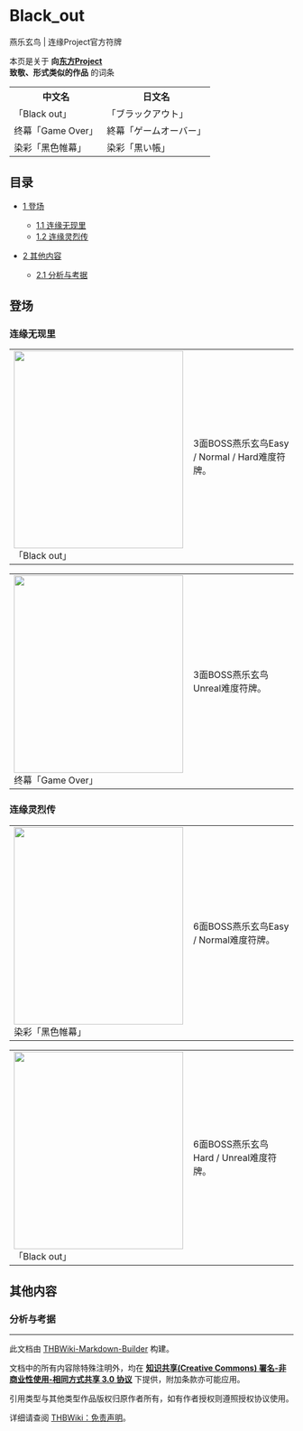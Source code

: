 # Black_out

<!-- source html: G:\repos\THBWiki-Markdown-Builder\THBWikiMarkdown\Temp\main\b\b6\ns0%3ABlack_out.html -->

燕乐玄鸟 | 连缘Project官方符牌

本页是关于 **向[东方Project](./东方Project.md)  
致敬、形式类似的作品** 的词条

<table>

<tbody><tr>
<th>中文名</th>
<th>日文名
</th></tr>
<tr>
<td>「Black out」</td>
<td>「ブラックアウト」
</td></tr>
<tr>
<td>终幕「Game Over」</td>
<td>終幕「ゲームオーバー」
</td></tr>
<tr>
<td>染彩「黑色帷幕」</td>
<td>染彩「黒い帳」
</td></tr></tbody></table>



## 目录

- [1 登场](#登场)

  - [1.1 连缘无现里](#连缘无现里)
  - [1.2 连缘灵烈传](#连缘灵烈传)



- [2 其他内容](#其他内容)

  - [2.1 分析与考据](#分析与考据)








## 登场

### 连缘无现里

<table>

<tbody><tr>
<td><div class="thumb tleft"><div class="thumbinner" style="width:302px;"><a href="./文件-「Black_out」（无现里）.jpg.md" class="image"><img alt="" src="https://upload.thwiki.cc/thumb/c/c5/%E3%80%8CBlack_out%E3%80%8D%EF%BC%88%E6%97%A0%E7%8E%B0%E9%87%8C%EF%BC%89.jpg/300px-%E3%80%8CBlack_out%E3%80%8D%EF%BC%88%E6%97%A0%E7%8E%B0%E9%87%8C%EF%BC%89.jpg" decoding="async" loading="lazy" width="300" height="350" class="thumbimage" srcset="https://upload.thwiki.cc/c/c5/%E3%80%8CBlack_out%E3%80%8D%EF%BC%88%E6%97%A0%E7%8E%B0%E9%87%8C%EF%BC%89.jpg 1.5x" data-file-width="384" data-file-height="448"></a>  <div class="thumbcaption"><div class="magnify"><a href="./文件-「Black_out」（无现里）.jpg.md" class="internal" title="放大"></a></div>「Black out」</div></div></div>
</td>
<td>
<p>3面BOSS燕乐玄鸟Easy / Normal / Hard难度符牌。
</p>
</td></tr></tbody></table>



  
  

  


<table>

<tbody><tr>
<td><div class="thumb tleft"><div class="thumbinner" style="width:302px;"><a href="./文件-终幕「Game_Over」（无现里）.jpg.md" class="image"><img alt="" src="https://upload.thwiki.cc/thumb/a/a2/%E7%BB%88%E5%B9%95%E3%80%8CGame_Over%E3%80%8D%EF%BC%88%E6%97%A0%E7%8E%B0%E9%87%8C%EF%BC%89.jpg/300px-%E7%BB%88%E5%B9%95%E3%80%8CGame_Over%E3%80%8D%EF%BC%88%E6%97%A0%E7%8E%B0%E9%87%8C%EF%BC%89.jpg" decoding="async" loading="lazy" width="300" height="350" class="thumbimage" srcset="https://upload.thwiki.cc/a/a2/%E7%BB%88%E5%B9%95%E3%80%8CGame_Over%E3%80%8D%EF%BC%88%E6%97%A0%E7%8E%B0%E9%87%8C%EF%BC%89.jpg 1.5x" data-file-width="384" data-file-height="448"></a>  <div class="thumbcaption"><div class="magnify"><a href="./文件-终幕「Game_Over」（无现里）.jpg.md" class="internal" title="放大"></a></div>终幕「Game Over」</div></div></div>
</td>
<td>
<p>3面BOSS燕乐玄鸟Unreal难度符牌。
</p>
</td></tr></tbody></table>




### 连缘灵烈传

<table>

<tbody><tr>
<td><div class="thumb tleft"><div class="thumbinner" style="width:302px;"><a href="./文件-染彩「黑色帷幕」（灵烈传）.jpg.md" class="image"><img alt="" src="https://upload.thwiki.cc/thumb/e/e2/%E6%9F%93%E5%BD%A9%E3%80%8C%E9%BB%91%E8%89%B2%E5%B8%B7%E5%B9%95%E3%80%8D%EF%BC%88%E7%81%B5%E7%83%88%E4%BC%A0%EF%BC%89.jpg/300px-%E6%9F%93%E5%BD%A9%E3%80%8C%E9%BB%91%E8%89%B2%E5%B8%B7%E5%B9%95%E3%80%8D%EF%BC%88%E7%81%B5%E7%83%88%E4%BC%A0%EF%BC%89.jpg" decoding="async" loading="lazy" width="300" height="350" class="thumbimage" srcset="https://upload.thwiki.cc/e/e2/%E6%9F%93%E5%BD%A9%E3%80%8C%E9%BB%91%E8%89%B2%E5%B8%B7%E5%B9%95%E3%80%8D%EF%BC%88%E7%81%B5%E7%83%88%E4%BC%A0%EF%BC%89.jpg 1.5x" data-file-width="384" data-file-height="448"></a>  <div class="thumbcaption"><div class="magnify"><a href="./文件-染彩「黑色帷幕」（灵烈传）.jpg.md" class="internal" title="放大"></a></div>染彩「黑色帷幕」</div></div></div>
</td>
<td>
<p>6面BOSS燕乐玄鸟Easy / Normal难度符牌。
</p>
</td></tr></tbody></table>



  
  

  


<table>

<tbody><tr>
<td><div class="thumb tleft"><div class="thumbinner" style="width:302px;"><a href="./文件-「Black_out」（灵烈传）.jpg.md" class="image"><img alt="" src="https://upload.thwiki.cc/thumb/8/82/%E3%80%8CBlack_out%E3%80%8D%EF%BC%88%E7%81%B5%E7%83%88%E4%BC%A0%EF%BC%89.jpg/300px-%E3%80%8CBlack_out%E3%80%8D%EF%BC%88%E7%81%B5%E7%83%88%E4%BC%A0%EF%BC%89.jpg" decoding="async" loading="lazy" width="300" height="350" class="thumbimage" srcset="https://upload.thwiki.cc/8/82/%E3%80%8CBlack_out%E3%80%8D%EF%BC%88%E7%81%B5%E7%83%88%E4%BC%A0%EF%BC%89.jpg 1.5x" data-file-width="384" data-file-height="448"></a>  <div class="thumbcaption"><div class="magnify"><a href="./文件-「Black_out」（灵烈传）.jpg.md" class="internal" title="放大"></a></div>「Black out」</div></div></div>
</td>
<td>
<p>6面BOSS燕乐玄鸟Hard / Unreal难度符牌。
</p>
</td></tr></tbody></table>




## 其他内容

### 分析与考据




---

此文档由 [THBWiki-Markdown-Builder](https://github.com/Delsin-Yu/THBWiki-Markdown-Builder) 构建。

文档中的所有内容除特殊注明外，均在 [**知识共享(Creative Commons) 署名-非商业性使用-相同方式共享 3.0 协议**](https://creativecommons.org/licenses/by-sa/3.0/deed.zh-hans) 下提供，附加条款亦可能应用。

引用类型与其他类型作品版权归原作者所有，如有作者授权则遵照授权协议使用。

详细请查阅 [THBWiki：免责声明](https://thbwiki.cc/THBWiki:%E5%85%8D%E8%B4%A3%E5%A3%B0%E6%98%8E)。


